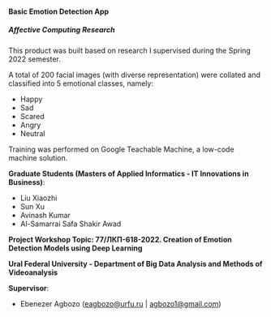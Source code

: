 #### Basic Emotion Detection App 
##### Affective Computing Research

This product was built based on research I supervised during the Spring 2022 semester.

A total of 200 facial images (with diverse representation) were collated and classified into 5 emotional classes, namely:
- Happy
- Sad
- Scared
- Angry
- Neutral

Training was performed on Google Teachable Machine, a low-code machine solution.

**Graduate Students (Masters of Applied Informatics - IT Innovations in Business)**:

- Liu Xiaozhi
- Sun Xu
- Avinash Kumar
- Al-Samarrai Safa Shakir Awad

**Project Workshop Topic: 77/ЛКП-618-2022. Creation of Emotion Detection Models using Deep Learning**

**Ural Federal University - Department of Big Data Analysis and Methods of Videoanalysis**

**Supervisor**:
- Ebenezer Agbozo (eagbozo@urfu.ru | agbozo1@gmail.com)